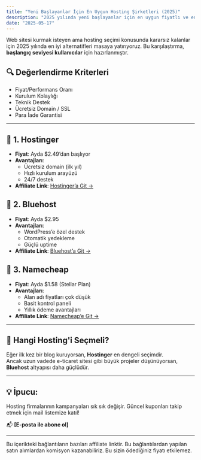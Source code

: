 ```yaml
---
title: "Yeni Başlayanlar İçin En Uygun Hosting Şirketleri (2025)"
description: "2025 yılında yeni başlayanlar için en uygun fiyatlı ve en güvenilir web hosting firmalarını karşılaştırmalı olarak inceliyoruz. Bluehost, Hostinger ve Namecheap karşılaştırması burada!"
date: "2025-05-17"
---
```


Web sitesi kurmak isteyen ama hosting seçimi konusunda kararsız kalanlar için 2025 yılında en iyi alternatifleri masaya yatırıyoruz. Bu karşılaştırma, **başlangıç seviyesi kullanıcılar** için hazırlanmıştır.

## 🔍 Değerlendirme Kriterleri

- Fiyat/Performans Oranı
- Kurulum Kolaylığı
- Teknik Destek
- Ücretsiz Domain / SSL
- Para İade Garantisi

---

## 🥇 1. Hostinger

- **Fiyat**: Ayda $2.49’dan başlıyor
- **Avantajları**:
  - Ücretsiz domain (ilk yıl)
  - Hızlı kurulum arayüzü
  - 24/7 destek
- **Affiliate Link**: [Hostinger’a Git →](https://www.hostg.xyz/xyz123)

## 🥈 2. Bluehost

- **Fiyat**: Ayda $2.95
- **Avantajları**:
  - WordPress’e özel destek
  - Otomatik yedekleme
  - Güçlü uptime
- **Affiliate Link**: [Bluehost’a Git →](https://www.bluehost.com/track/xyz123)

## 🥉 3. Namecheap

- **Fiyat**: Ayda $1.58 (Stellar Plan)
- **Avantajları**:
  - Alan adı fiyatları çok düşük
  - Basit kontrol paneli
  - Yıllık ödeme avantajları
- **Affiliate Link**: [Namecheap’e Git →](https://www.namecheap.com/?aff=xyz123)

---

## 📌 Hangi Hosting'i Seçmeli?

Eğer ilk kez bir blog kuruyorsan, **Hostinger** en dengeli seçimdir.  
Ancak uzun vadede e-ticaret sitesi gibi büyük projeler düşünüyorsan, **Bluehost** altyapısı daha güçlüdür.

---

## 💡 İpucu:
Hosting firmalarının kampanyaları sık sık değişir. Güncel kuponları takip etmek için mail listemize katıl!

📬 **[E-posta ile abone ol]**

---

Bu içerikteki bağlantıların bazıları affiliate linktir. Bu bağlantılardan yapılan satın alımlardan komisyon kazanabiliriz. Bu sizin ödediğiniz fiyatı etkilemez.
